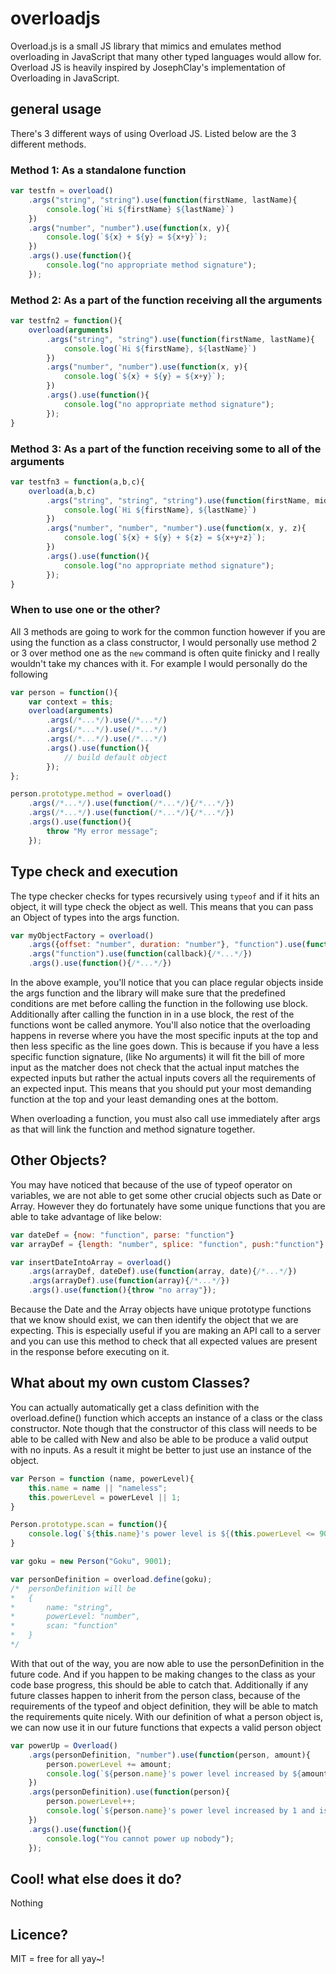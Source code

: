 # overloadjs

Overload.js is a small JS library that mimics and emulates method overloading in JavaScript that many other typed languages would allow for. Overload JS is heavily inspired by JosephClay's implementation of Overloading in JavaScript. 

## general usage

There's 3 different ways of using Overload JS. Listed below are the 3 different methods.

### Method 1: As a standalone function
```javascript
var testfn = overload()
	.args("string", "string").use(function(firstName, lastName){
		console.log(`Hi ${firstName} ${lastName}`)
	})
	.args("number", "number").use(function(x, y){
		console.log(`${x} + ${y} = ${x+y}`);
	})
	.args().use(function(){
		console.log("no appropriate method signature");
	});
```

### Method 2: As a part of the function receiving all the arguments
```javascript
var testfn2 = function(){
	overload(arguments)
		.args("string", "string").use(function(firstName, lastName){
			console.log(`Hi ${firstName}, ${lastName}`)
		})
		.args("number", "number").use(function(x, y){
			console.log(`${x} + ${y} = ${x+y}`);
		})
		.args().use(function(){
			console.log("no appropriate method signature");
		});
}
```

### Method 3: As a part of the function receiving some to all of the arguments
```javascript
var testfn3 = function(a,b,c){
	overload(a,b,c)
		.args("string", "string", "string").use(function(firstName, middleName, lastName){
			console.log(`Hi ${firstName}, ${lastName}`)
		})
		.args("number", "number", "number").use(function(x, y, z){
			console.log(`${x} + ${y} + ${z} = ${x+y+z}`);
		})
		.args().use(function(){
			console.log("no appropriate method signature");
		});
}
```

### When to use one or the other?

All 3 methods are going to work for the common function however if you are using the function as a class constructor, I would personally use method 2 or 3 over method one as the `new` command is often quite finicky and I really wouldn't take my chances with it. For example I would personally do the following

```javascript
var person = function(){
	var context = this;
	overload(arguments)
		.args(/*...*/).use(/*...*/)
		.args(/*...*/).use(/*...*/)
		.args(/*...*/).use(/*...*/)
		.args().use(function(){
			// build default object
		});
};

person.prototype.method = overload()
	.args(/*...*/).use(function(/*...*/){/*...*/})
	.args(/*...*/).use(function(/*...*/){/*...*/})
	.args().use(function(){
		throw "My error message";
	});
```

## Type check and execution
The type checker checks for types recursively using `typeof` and if it hits an object, it will type check the object as well. This means that you can pass an Object of types into the args function.

```javascript
var myObjectFactory = overload()
	.args({offset: "number", duration: "number"}, "function").use(function(options, callback){/*...*/}
	.args("function").use(function(callback){/*...*/})
	.args().use(function(){/*...*/})
```

In the above example, you'll notice that you can place regular objects inside the args function and the library will make sure that the predefined conditions are met before calling the function in the following use block. Additionally after calling the function in in a use block, the rest of the functions wont be called anymore. You'll also notice that the overloading happens in reverse where you have the most specific inputs at the top and then less specific as the line goes down. This is because if you have a less specific function signature, (like No arguments) it will fit the bill of more input as the matcher does not check that the actual input matches the expected inputs but rather the actual inputs covers all the requirements of an expected input. This means that you should put your most demanding function at the top and your least demanding ones at the bottom. 

When overloading a function, you must also call use immediately after args as that will link the function and method signature together. 

## Other Objects?
You may have noticed that because of the use of typeof operator on variables, we are not able to get some other crucial objects such as Date or Array. However they do fortunately have some unique functions that you are able to take advantage of like below:

```javascript
var dateDef = {now: "function", parse: "function"}
var arrayDef = {length: "number", splice: "function", push:"function"}

var insertDateIntoArray = overload()
	.args(arrayDef, dateDef).use(function(array, date){/*...*/})
	.args(arrayDef).use(function(array){/*...*/})
	.args().use(function(){throw "no array"});
```

Because the Date and the Array objects have unique prototype functions that we know should exist, we can then identify the object that we are expecting. This is especially useful if you are making an API call to a server and you can use this method to check that all expected values are present in the response before executing on it. 

## What about my own custom Classes?

You can actually automatically get a class definition with the overload.define() function which accepts an instance of a class or the class constructor. Note though that the constructor of this class will needs to be able to be called with New and also be able to be produce a valid output with no inputs. As a result it might be better to just use an instance of the object. 

```javascript
var Person = function (name, powerLevel){
	this.name = name || "nameless"; 
	this.powerLevel = powerLevel || 1;
}

Person.prototype.scan = function(){
	console.log(`${this.name}'s power level is ${(this.powerLevel <= 9000)? this.powerLevel : "Over 9000"}`)
}

var goku = new Person("Goku", 9001);

var personDefinition = overload.define(goku);
/*  personDefinition will be
*   {
*		name: "string",
*		powerLevel: "number",
*		scan: "function"
*   }
*/
```

With that out of the way, you are now able to use the personDefinition in the future code. And if you happen to be making changes to the class as your code base progress, this should be able to catch that. Additionally if any future classes happen to inherit from the person class, because of the requirements of the typeof and object definition, they will be able to match the requirements quite nicely. With our definition of what a person object is, we can now use it in our future functions that expects a valid person object

```javascript
var powerUp = Overload()
	.args(personDefinition, "number").use(function(person, amount){
		person.powerLevel += amount;
		console.log(`${person.name}'s power level increased by ${amount} and is now ${person.powerLevel}`)
	})
	.args(personDefinition).use(function(person){
		person.powerLevel++;
		console.log(`${person.name}'s power level increased by 1 and is now ${person.powerLevel}`)
	})
	.args().use(function(){
		console.log("You cannot power up nobody");
	});
```

## Cool! what else does it do?
Nothing

## Licence?
MIT = free for all yay~!